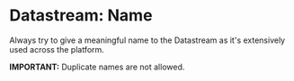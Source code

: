 # Datastream: Name

Always try to give a meaningful name to the Datastream as it's extensively used across the platform.

**IMPORTANT:** Duplicate names are not allowed.


